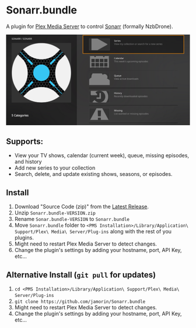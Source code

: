 # Sonarr.bundle

A plugin for [Plex Media Server](https://plex.tv/) to control [Sonarr](https://sonarr.tv/) (formally NzbDrone).

![Screenshot](screenshot.png)

## Supports:
- View your TV shows, calendar (current week), queue, missing episodes, and history
- Add new series to your collection
- Search, delete, and update existing shows, seasons, or episodes.

## Install
1. Download "Source Code (zip)" from the [Latest Release](https://github.com/jamorin/Sonarr.bundle/releases/latest).
2. Unzip `Sonarr.bundle-VERSION.zip`
3. Rename `Sonar.bundle-VERSION` to `Sonarr.bundle`
4. Move `Sonarr.bundle` folder to `<PMS Installation>/Library/Application\ Support/Plex\ Media\ Server/Plug-ins` along with the rest of you plugins.
5. Might need to restart Plex Media Server to detect changes.
6. Change the plugin's settings by adding your hostname, port, API Key, etc...

## Alternative Install (`git pull` for updates)
1. `cd <PMS Installation>/Library/Application\ Support/Plex\ Media\ Server/Plug-ins`
2. `git clone https://github.com/jamorin/Sonarr.bundle`
3. Might need to restart Plex Media Server to detect changes.
4. Change the plugin's settings by adding your hostname, port, API Key, etc...

